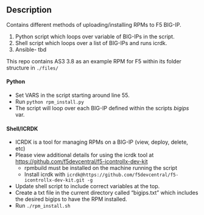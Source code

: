 ## Description
Contains different methods of uploading/installing RPMs to F5 BIG-IP.

1. Python script which loops over variable of BIG-IPs in the script.
2. Shell script which loops over a list of BIG-IPs and runs icrdk.
3. Ansible- tbd

This repo contains AS3 3.8 as an example RPM for F5 within its folder structure in `./files/`

#### Python

* Set VARS in the script starting around line 55.
* Run `python rpm_install.py`
* The script will loop over each BIG-IP defined within the scripts *bigips* var.


#### Shell/ICRDK

* ICRDK is a tool for managing RPMs on a BIG-IP (view, deploy, delete, etc)
* Please view additional details for using the icrdk tool at https://github.com/f5devcentral/f5-icontrollx-dev-kit
  - rpmbuild must be installed on the machine running the script
  - Install icrdk with `icrdk@https://github.com/f5devcentral/f5-icontrollx-dev-kit.git -g`
* Update shell script to include correct variables at the top.
* Create a txt file in the current directory called “bigips.txt” which includes the desired bigips to have the RPM installed.
* Run `./rpm_install.sh`
